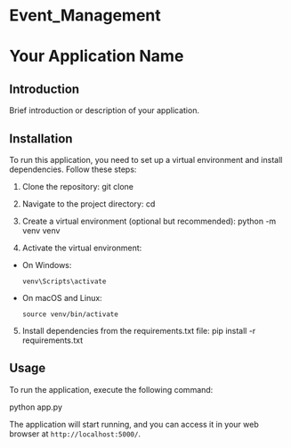 # Event_Management
# Your Application Name

## Introduction

Brief introduction or description of your application.

## Installation

To run this application, you need to set up a virtual environment and install dependencies. Follow these steps:

1. Clone the repository:
git clone <repository-url>


2. Navigate to the project directory:
cd <project-directory>


3. Create a virtual environment (optional but recommended):
python -m venv venv


4. Activate the virtual environment:
- On Windows:
  ```
  venv\Scripts\activate
  ```
- On macOS and Linux:
  ```
  source venv/bin/activate
  ```

5. Install dependencies from the requirements.txt file:
pip install -r requirements.txt


## Usage

To run the application, execute the following command:

python app.py


The application will start running, and you can access it in your web browser at `http://localhost:5000/`.

